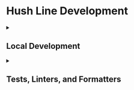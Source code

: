 # Hush Line Development

<details>
    <summary><h2>Local Development</h2></summary>

This guide preps your machine to run Hush Line locally using the included `Makefile`.

## Mac

| Tested Platform | OS Version | Browser | Status | Date | Notes |
|-|-|-|-|-|-|
| Macbook M2 | OSX 13.2.1 | Firefox 124.0.2 | ✅ | Apr. 2024 | |
| Macbook M1 | OSX 14.4.1 | Firefox 124.0.2 | ✅ | Apr. 2024 | |
| Macbook M1 | OSX 14.4.1 | Safari 17.4.1 | ☑️ | Apr. 2024 | App starts but a CSRF token mismatch blocks registration. |

### Install Packages
1. `/bin/bash -c "$(curl -fsSL https://raw.githubusercontent.com/Homebrew/install/HEAD/install.sh)"`
2. `eval "$(/opt/homebrew/bin/brew shellenv)"`
3. `brew install python git git-lfs redis rust poetry`

### Clone the Repo
4. `git clone https://github.com/scidsg/hushline.git`
5. `cd hushline`
6. `/opt/homebrew/bin/python3 -m venv venv`
7. `source venv/bin/activate`
8. `poetry install`
9. `source env.sh`
10. `sudo lsof -ti:5000 | xargs kill -9` _Optional_
11. `poetry run flask db upgrade` _Optional_
12. `poetry run make init-db run`

## Windows

| Tested Platform | Date |
|-|-|
|  |  |

### Linux

| Tested Platform | Date |
|-|-|
|  |  |

</details>


<details>
    <summary><h2>Tests, Linters, and Formatters</h2></summary>

## Testing Changes

1. Check for formatting or other issues using `poetry run pre-commit run --all-files --verbose`.

    The expected output looks like this:

    ```
    (venv) glennsorrentino@m1 hushline % poetry run pre-commit run --all-files --verbose
    trim trailing whitespace.................................................Passed
    - hook id: trailing-whitespace
    - duration: 0.06s
    fix end of files.........................................................Passed
    - hook id: end-of-file-fixer
    - duration: 0.05s
    check yaml...............................................................Passed
    - hook id: check-yaml
    - duration: 0.04s
    check for added large files..............................................Passed
    - hook id: check-added-large-files
    - duration: 0.08s
    black....................................................................Passed
    - hook id: black
    - duration: 0.23s

    All done! ✨ 🍰 ✨
    20 files left unchanged.

    isort....................................................................Passed
    - hook id: isort
    - duration: 0.09s
    flake8...................................................................Passed
    - hook id: flake8
    - duration: 0.3s
    mypy.....................................................................Passed
    - hook id: mypy
    - duration: 0.2s

    Success: no issues found in 20 source files

    (venv) glennsorrentino@m1 hushline %
    ```

2. After writing new unit tests for your code, run `poetry run make test`.

    The expected output shold look like this:

    ```
    (venv) glennsorrentino@m1 hushline % poetry run make test
    ======================================== test session starts ========================================
    platform darwin -- Python 3.12.2, pytest-8.1.1, pluggy-1.5.0 -- /Users/glennsorrentino/Nextcloud/Git/hushline/venv/bin/python
    cachedir: .pytest_cache
    rootdir: /Users/glennsorrentino/Nextcloud/Git/hushline
    configfile: pyproject.toml
    plugins: mock-3.14.0
    collected 14 items

    tests/test_registration_and_login.py::test_user_registration_with_invite_code_disabled PASSED [  7%]
    tests/test_registration_and_login.py::test_user_registration_with_invite_code_enabled PASSED  [ 14%]
    tests/test_registration_and_login.py::test_register_page_loads PASSED                         [ 21%]
    tests/test_registration_and_login.py::test_login_link PASSED                                  [ 28%]
    tests/test_registration_and_login.py::test_registration_link PASSED                           [ 35%]
    tests/test_registration_and_login.py::test_user_login_after_registration PASSED               [ 42%]
    tests/test_settings.py::test_settings_page_loads PASSED                                       [ 50%]
    tests/test_settings.py::test_change_display_name PASSED                                       [ 57%]
    tests/test_settings.py::test_change_username PASSED                                           [ 64%]
    tests/test_settings.py::test_add_pgp_key PASSED                                               [ 71%]
    tests/test_settings.py::test_add_invalid_pgp_key PASSED                                       [ 78%]
    tests/test_settings.py::test_update_smtp_settings PASSED                                      [ 85%]
    tests/test_submit_message.py::test_submit_message_page_loads PASSED                           [ 92%]
    tests/test_submit_message.py::test_submit_message PASSED                                      [100%]

    ======================================== 14 passed in 5.55s =========================================
    (venv) glennsorrentino@m1 hushline %
    ```
</details>
